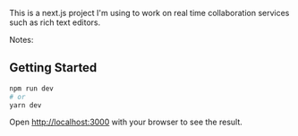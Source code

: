 This is a next.js project I'm using to work on real time collaboration services such as rich text editors.

Notes:


## Getting Started

```bash
npm run dev
# or
yarn dev
```

Open [http://localhost:3000](http://localhost:3000) with your browser to see the result.
